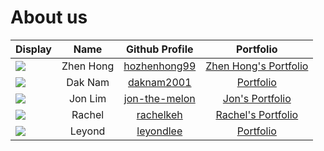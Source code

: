 # About us

Display | Name | Github Profile | Portfolio 
--------|:----:|:--------------:|:---------:
![](https://via.placeholder.com/100.png?text=Photo) | Zhen Hong | [hozhenhong99](https://github.com/hozhenhong99) | [Zhen Hong's Portfolio](team/zhenhong.md)
![](https://via.placeholder.com/100.png?text=Photo) | Dak Nam | [daknam2001](https://github.com/daknam2001) | [Portfolio](team/daknam.md)
![](https://via.placeholder.com/100.png?text=Photo) | Jon Lim | [jon-the-melon](https://github.com/jon-the-melon) | [Jon's Portfolio](team/jon-the-melon.md)
![](https://via.placeholder.com/100.png?text=Photo) | Rachel | [rachelkeh](https://github.com/rachelkeh) | [Rachel's Portfolio](team/rachel.md)
![](https://via.placeholder.com/100.png?text=Photo) | Leyond | [leyondlee](https://github.com/leyondlee) | [Portfolio](team/leyondlee.md)

